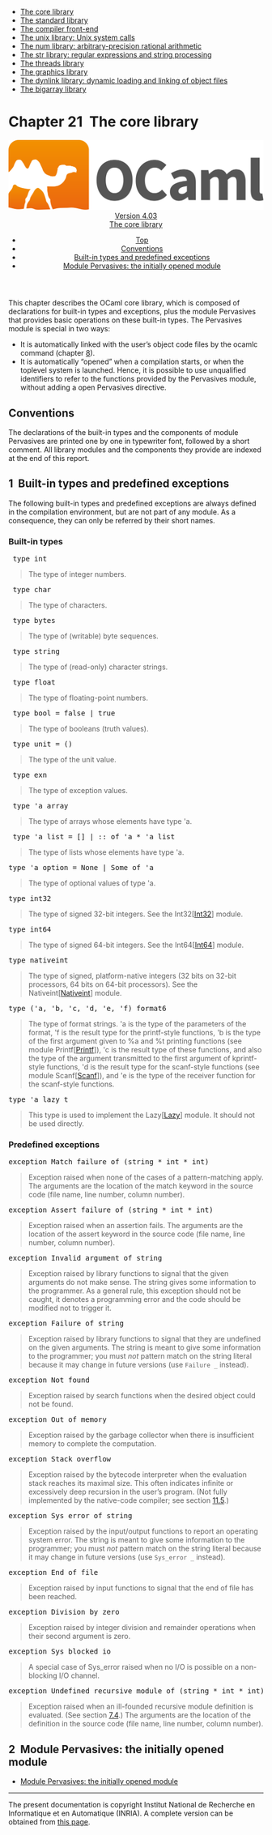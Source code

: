 <!-- ((! set title Manual !)) ((! set documentation !)) ((! set manual !)) ((! set nobreadcrumb !)) -->
<div class="manual content"><ul class="part_menu"><li class="active"><a href="core.html">The core library</a></li><li><a href="stdlib.html">The standard library</a></li><li><a href="parsing.html">The compiler front-end</a></li><li><a href="libunix.html">The unix library: Unix system calls</a></li><li><a href="libnum.html">The num library: arbitrary-precision rational arithmetic</a></li><li><a href="libstr.html">The str library: regular expressions and string processing</a></li><li><a href="libthreads.html">The threads library</a></li><li><a href="libgraph.html">The graphics library</a></li><li><a href="libdynlink.html">The dynlink library: dynamic loading and linking of object files</a></li><li><a href="libbigarray.html">The bigarray library</a></li></ul>




<h1 class="chapter" id="sec510"><span>Chapter 21</span>&nbsp;&nbsp;The core library</h1>
<header><nav class="toc brand"><a class="brand" href="https://ocaml.org/"><img src="colour-logo-gray.svg" class="svg" alt="OCaml"></a></nav><nav class="toc"><div class="toc_version"><a href="/docs" id="version-select">Version 4.03</a></div><div class="toc_title"><a href="#">The core library</a></div><ul><li class="top"><a href="#">Top</a></li>
<li><a href="#sec511">Conventions</a>
</li><li><a href="#sec512">Built-in types and predefined exceptions</a>
</li><li><a href="#sec515">Module <span class="c006">Pervasives</span>: the initially opened module</a>
</li></ul></nav></header>
<p> <a id="c:corelib"></a></p><p>This chapter describes the OCaml core library, which is
composed of declarations for built-in types and exceptions, plus
the module <span class="c006">Pervasives</span> that provides basic operations on these
built-in types. The <span class="c006">Pervasives</span> module is special in two
ways:
</p><ul class="itemize"><li class="li-itemize">
It is automatically linked with the user’s object code files by
the <span class="c006">ocamlc</span> command (chapter&nbsp;<a href="comp.html#c%3Acamlc">8</a>).</li><li class="li-itemize">It is automatically “opened” when a compilation starts, or
when the toplevel system is launched. Hence, it is possible to use
unqualified identifiers to refer to the functions provided by the
<span class="c006">Pervasives</span> module, without adding a <span class="c006">open Pervasives</span> directive.
</li></ul><h2 class="section" id="sec511">Conventions</h2>
<p>The declarations of the built-in types and the components of module
<span class="c006">Pervasives</span> are printed one by one in typewriter font, followed by a
short comment. All library modules and the components they provide are
indexed at the end of this report.</p>
<h2 class="section" id="sec512">1&nbsp;&nbsp;Built-in types and predefined exceptions</h2>
<p>The following built-in types and predefined exceptions are always
defined in the
compilation environment, but are not part of any module. As a
consequence, they can only be referred by their short names.</p><h3 class="subsection" id="sec513">Built-in types</h3>
<pre> type int
</pre><p><a id="hevea_manual9"></a>
</p><blockquote class="quote">
The type of integer numbers.
</blockquote><pre> type char
</pre><p><a id="hevea_manual10"></a>
</p><blockquote class="quote">
The type of characters.
</blockquote><pre> type bytes
</pre><p><a id="hevea_manual11"></a>
</p><blockquote class="quote">
The type of (writable) byte sequences.
</blockquote><pre> type string
</pre><p><a id="hevea_manual12"></a>
</p><blockquote class="quote">
The type of (read-only) character strings.
</blockquote><pre> type float
</pre><p><a id="hevea_manual13"></a>
</p><blockquote class="quote">
The type of floating-point numbers.
</blockquote><pre> type bool = false | true
</pre><p><a id="hevea_manual14"></a>
</p><blockquote class="quote">
The type of booleans (truth values).
</blockquote><pre> type unit = ()
</pre><p><a id="hevea_manual15"></a>
</p><blockquote class="quote">
The type of the unit value.
</blockquote><pre> type exn
</pre><p><a id="hevea_manual16"></a>
</p><blockquote class="quote">
The type of exception values.
</blockquote><pre> type 'a array
</pre><p><a id="hevea_manual17"></a>
</p><blockquote class="quote">
The type of arrays whose elements have type <span class="c006">'a</span>.
</blockquote><pre> type 'a list = [] | :: of 'a * 'a list
</pre><p><a id="hevea_manual18"></a>
</p><blockquote class="quote">
The type of lists whose elements have type <span class="c006">'a</span>.
</blockquote><pre>type 'a option = None | Some of 'a
</pre><p><a id="hevea_manual19"></a>
</p><blockquote class="quote">
The type of optional values of type <span class="c006">'a</span>.
</blockquote><pre>type int32
</pre><p><a id="hevea_manual20"></a>
</p><blockquote class="quote">
The type of signed 32-bit integers.
See the <span class="c006">Int32</span>[<a href="../../api/4.03/Int32.html"><span class="c006">Int32</span></a>] module.
</blockquote><pre>type int64
</pre><p><a id="hevea_manual21"></a>
</p><blockquote class="quote">
The type of signed 64-bit integers.
See the <span class="c006">Int64</span>[<a href="../../api/4.03/Int64.html"><span class="c006">Int64</span></a>] module.
</blockquote><pre>type nativeint
</pre><p><a id="hevea_manual22"></a>
</p><blockquote class="quote">
The type of signed, platform-native integers (32 bits on 32-bit
processors, 64 bits on 64-bit processors).
See the <span class="c006">Nativeint</span>[<a href="../../api/4.03/Nativeint.html"><span class="c006">Nativeint</span></a>] module.
</blockquote><pre>type ('a, 'b, 'c, 'd, 'e, 'f) format6
</pre><p><a id="hevea_manual23"></a>
</p><blockquote class="quote">
The type of format strings. <span class="c006">'a</span> is the type of the parameters of
the format, <span class="c006">'f</span> is the result type for the <span class="c006">printf</span>-style
functions, <span class="c006">'b</span> is the type of the first argument given to <span class="c006">%a</span> and
<span class="c006">%t</span> printing functions (see module <span class="c006">Printf</span>[<a href="../../api/4.03/Printf.html"><span class="c006">Printf</span></a>]),
<span class="c006">'c</span> is the result type of these functions, and also the type of the
argument transmitted to the first argument of <span class="c006">kprintf</span>-style
functions, <span class="c006">'d</span> is the result type for the <span class="c006">scanf</span>-style functions
(see module <span class="c006">Scanf</span>[<a href="../../api/4.03/Scanf.html"><span class="c006">Scanf</span></a>]),
and <span class="c006">'e</span> is the type of the receiver function for the <span class="c006">scanf</span>-style
functions.
</blockquote><pre>type 'a lazy_t
</pre><p><a id="hevea_manual24"></a>
</p><blockquote class="quote">
This type is used to implement the <span class="c006">Lazy</span>[<a href="../../api/4.03/Lazy.html"><span class="c006">Lazy</span></a>] module.
It should not be used directly.
</blockquote><h3 class="subsection" id="sec514">Predefined exceptions</h3>
<pre>exception Match_failure of (string * int * int)
</pre><p><a id="hevea_manual25"></a>
</p><blockquote class="quote">
Exception raised when none of the cases of a pattern-matching
apply. The arguments are the location of the <span class="c006">match</span> keyword
in the source code (file name, line number, column number).
</blockquote><pre>exception Assert_failure of (string * int * int)
</pre><p><a id="hevea_manual26"></a>
</p><blockquote class="quote">
Exception raised when an assertion fails. The arguments are
the location of the <span class="c006">assert</span> keyword in the source code
(file name, line number, column number).
</blockquote><pre>exception Invalid_argument of string
</pre><p><a id="hevea_manual27"></a>
</p><blockquote class="quote">
Exception raised by library functions to signal that the given
arguments do not make sense. The string gives some information
to the programmer. As a general rule, this exception should not
be caught, it denotes a programming error and the code should be
modified not to trigger it.
</blockquote><pre>exception Failure of string
</pre><p><a id="hevea_manual28"></a>
</p><blockquote class="quote">
Exception raised by library functions to signal that they are
undefined on the given arguments. The string is meant to give some
information to the programmer; you must <em>not</em> pattern match on
the string literal because it may change in future versions (use
<code>Failure _</code> instead).
</blockquote><pre>exception Not_found
</pre><p><a id="hevea_manual29"></a>
</p><blockquote class="quote">
Exception raised by search functions when the desired object
could not be found.
</blockquote><pre>exception Out_of_memory
</pre><p><a id="hevea_manual30"></a>
</p><blockquote class="quote">
Exception raised by the garbage collector
when there is insufficient memory to complete the computation.
</blockquote><pre>exception Stack_overflow
</pre><p><a id="hevea_manual31"></a>
</p><blockquote class="quote">
Exception raised by the bytecode interpreter when the evaluation
stack reaches its maximal size. This often indicates infinite
or excessively deep recursion in the user’s program.
(Not fully implemented by the native-code compiler;
see section&nbsp;<a href="native.html#s%3Acompat-native-bytecode">11.5</a>.)
</blockquote><pre>exception Sys_error of string
</pre><p><a id="hevea_manual32"></a>
</p><blockquote class="quote">
Exception raised by the input/output functions to report an
operating system error. The string is meant to give some
information to the programmer; you must <em>not</em> pattern match on
the string literal because it may change in future versions (use
<code>Sys_error _</code> instead).
</blockquote><pre>exception End_of_file
</pre><p><a id="hevea_manual33"></a>
</p><blockquote class="quote">
Exception raised by input functions to signal that the
end of file has been reached.
</blockquote><pre>exception Division_by_zero
</pre><p><a id="hevea_manual34"></a>
</p><blockquote class="quote">
Exception raised by integer division and remainder operations
when their second argument is zero.
</blockquote><pre>exception Sys_blocked_io
</pre><p><a id="hevea_manual35"></a>
</p><blockquote class="quote">
A special case of <span class="c006">Sys_error</span> raised when no I/O is possible
on a non-blocking I/O channel.
</blockquote><pre>exception Undefined_recursive_module of (string * int * int)
</pre><p><a id="hevea_manual36"></a>
</p><blockquote class="quote">
Exception raised when an ill-founded recursive module definition
is evaluated. (See section&nbsp;<a href="extn.html#s-recursive-modules">7.4</a>.)
The arguments are the location of the definition in the source code
(file name, line number, column number).
</blockquote>
<h2 class="section" id="sec515">2&nbsp;&nbsp;Module <span class="c006">Pervasives</span>: the initially opened module</h2>
<ul class="ftoc2"><li class="li-links">
<a href="../../api/4.03/Pervasives.html">Module <span class="c006">Pervasives</span>: the initially opened module</a>
</li></ul>
<hr>





<div class="copyright">The present documentation is copyright Institut National de Recherche en Informatique et en Automatique (INRIA). A complete version can be obtained from <a href="http://caml.inria.fr/pub/docs/manual-ocaml/">this page</a>.</div></div>